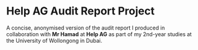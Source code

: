 # Help AG Audit Report Project

A concise, anonymised version of the audit report I produced in collaboration with **Mr Hamad** at **Help AG** as part of my 2nd-year studies at the University of Wollongong in Dubai.


